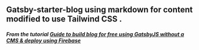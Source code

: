 
## Gatsby-starter-blog using markdown for content modified to use Tailwind CSS .

##### From the tutorial [Guide to build blog for free using GatsbyJS without a CMS & deploy using Firebase](https://learnings.dev/gatsby-blog-markdown/)